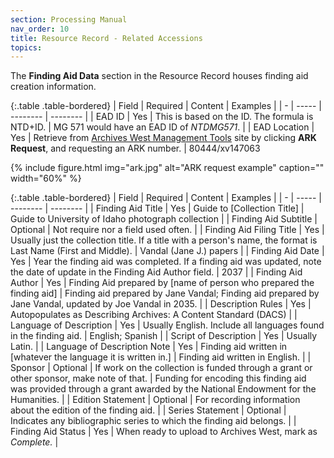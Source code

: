 ```yaml
---
section: Processing Manual
nav_order: 10
title: Resource Record - Related Accessions
topics: 
---
```


The **Finding Aid Data** section in the Resource Record houses finding aid creation information. 

{:.table .table-bordered}
| Field | Required | Content | Examples |
| - | ----- | -------- | -------- |
| EAD ID | Yes | This is based on the ID. The formula is NTD+ID. | MG 571 would have an EAD ID of *NTDMG571*. |
| EAD Location | Yes | Retrieve from [Archives West Management Tools](https://archiveswest.orbiscascade.org/tools/login.php?redirect=/tools/) site by clicking **ARK Request**, and requesting an ARK number. | 80444/xv147063

{% include figure.html img="ark.jpg" alt="ARK request example" caption="" width="60%" %}

{:.table .table-bordered}
| Field | Required | Content | Examples |
| - | ----- | -------- | -------- |
| Finding Aid Title | Yes | Guide to [Collection Title] | Guide to University of Idaho photograph collection |
| Finding Aid Subtitle | Optional | Not require nor a field used often. |
| Finding Aid Filing Title | Yes | Usually just the collection title. If a title with a person's name, the format is Last Name (First and Middle). | Vandal (Jane J.) papers |
| Finding Aid Date | Yes | Year the finding aid was completed. If a finding aid was updated, note the date of update in the Finding Aid Author field. | 2037 |
| Finding Aid Author | Yes | Finding Aid prepared by [name of person who prepared the finding aid] | Finding aid prepared by Jane Vandal; Finding aid prepared by Jane Vandal, updated by Joe Vandal in 2035. |
| Description Rules | Yes | Autopopulates as Describing Archives: A Content Standard (DACS) |
| Language of Description | Yes | Usually English. Include all languages found in the finding aid. | English; Spanish |
| Script of Description | Yes | Usually Latin. |
| Language of Description Note | Yes | Finding aid written in [whatever the language it is written in.] | Finding aid written in English. |
| Sponsor | Optional | If work on the collection is funded through a grant or other sponsor, make note of that. | Funding for encoding this finding aid was provided through a grant awarded by the National Endowment for the Humanities. |
| Edition Statement | Optional | For recording information about the edition of the finding aid. |
| Series Statement | Optional | Indicates any bibliographic series to which the finding aid belongs. |
| Finding Aid Status | Yes | When ready to upload to Archives West, mark as *Complete.* |
